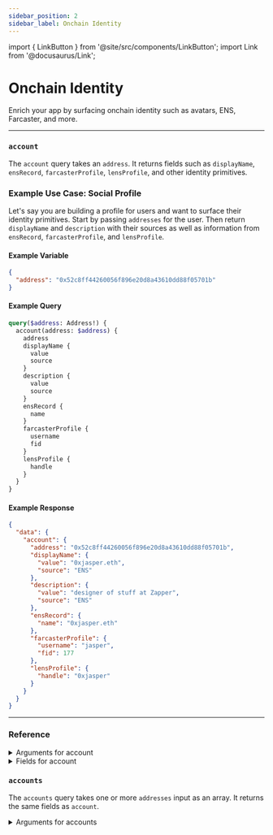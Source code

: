 ```yaml
---
sidebar_position: 2
sidebar_label: Onchain Identity
---
```


import { LinkButton } from '@site/src/components/LinkButton';
import Link from '@docusaurus/Link';

# Onchain Identity

Enrich your app by surfacing onchain identity such as avatars, ENS, Farcaster, and more.

---

### `account`

The `account` query takes an `address`. It returns fields such as `displayName`, `ensRecord`, `farcasterProfile`, `lensProfile`, and other identity primitives.

### Example Use Case: Social Profile

Let's say you are building a profile for users and want to surface their identity primitives. Start by passing `addresses` for the user. Then return `displayName` and `description` with their sources as well as information from `ensRecord`, `farcasterProfile`, and `lensProfile`.

#### Example Variable

```json
{
  "address": "0x52c8ff44260056f896e20d8a43610dd88f05701b"
}
```

#### Example Query

```graphql
query($address: Address!) {
  account(address: $address) {
    address
    displayName {
      value
      source
    }
    description {
      value
      source
    }
    ensRecord {
      name
    }
    farcasterProfile {
      username
      fid
    }
    lensProfile {
      handle
    }
  }
}
```

#### Example Response

```json
{
  "data": {
    "account": {
      "address": "0x52c8ff44260056f896e20d8a43610dd88f05701b",
      "displayName": {
        "value": "0xjasper.eth",
        "source": "ENS"
      },
      "description": {
        "value": "designer of stuff at Zapper",
        "source": "ENS"
      },
      "ensRecord": {
        "name": "0xjasper.eth"
      },
      "farcasterProfile": {
        "username": "jasper",
        "fid": 177
      },
      "lensProfile": {
        "handle": "0xjasper"
      }
    }
  }
}

```

<LinkButton href="./sandbox" type="primary" buttonCopy="Try in sandbox" />

---

### Reference

<details>
<summary>Arguments for account</summary>

| Arguement      | Description | Type |
| ----------- | ----------- | ----------- |
| `address`      | The address that is being queried.       | `String!` | 

</details>

<details>
<summary>Fields for account</summary>

| Field      | Description | Type |
| ----------- | ----------- | ----------- |
| `address`      | Returns the address that was queried for.   | `Address!` | 
| `avatar`      | Returns the avatar object, which contains avatar informatiom from multiple sources such as ENS, Farcaster, Lens, or Zapper.      | `AccountAvatar!` | 
| `description`      | Returns a description along with the source from either ENS, Farcaster, or Lens.       | `Description!` | 
| `displayName`      | Returns a display name along with the source from either Zapper's indexed labels, ENS, Farcaster, or Lens.    | `DisplayName!` | 
| `ensRecord`      | Returns the ENS record associated with the address as well as its metadata.     | `EnsRecord!` | 
| `lensProfile`      | Returns the Lens profile associated with the address as well as its metadata.     | `LensProfile!` | 
| `farcasterProfile`      | Returns the Farcaster profile associated with the address as well as its metadata.     | `FarcasterProfile!` | 
| `label`      | Returns the label that has been indexed by Zapper, if any.     | `String!` | 
| `socialLinks`      | Returns links such as Website, Twitter, Github, Email, Warpcast, or Hey.      | `AccountSocialLink!` | 
| `openenURI`      | Returns a Opepen URI.      | `String!` | 
| `blockiesURI`      | Returns a Blockie URI.        | `String!` | 
| `isFollowedBy`      | Takes an argument `address` and returns true/false.       | `Boolean!` | 
| `followStats`      | Data on Zapper followers and following.     | `FollowerStats!` | 
| `followers`      | Returns Zapper followers.     | `FollowerConnection!` | 
| `following`      | Returns Zapper following.     | `FollowingConnection!` | 
| `isContract`      | Returns a true/false for whether this address is a contract.       | `Boolean!` | 
| `contract`      | -       | `String!` | 
| `id`      | -       | `ID!`       |


</details>


### `accounts`

The `accounts` query takes one or more `addresses` input as an array. It returns the same fields as `account`.

<details>
<summary>Arguments for accounts</summary>

| Arguement      | Description | Type |
| ----------- | ----------- | ----------- |
| `addresses`      | The address(s) that is being queried, input as an array.      | `String!` | 

</details>
